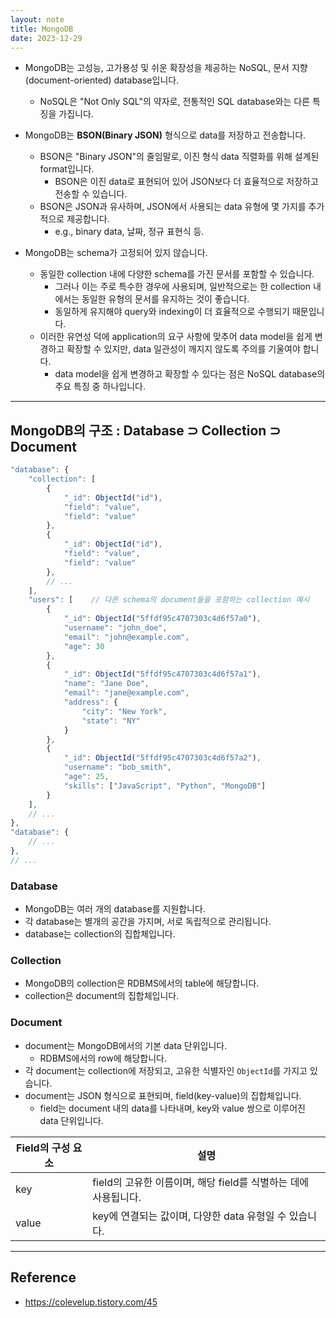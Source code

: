 ```yaml
---
layout: note
title: MongoDB
date: 2023-12-29
---
```





- MongoDB는 고성능, 고가용성 및 쉬운 확장성을 제공하는 NoSQL, 문서 지향(document-oriented) database입니다.
    - NoSQL은 "Not Only SQL"의 약자로, 전통적인 SQL database와는 다른 특징을 가집니다.

- MongoDB는 **BSON(Binary JSON)** 형식으로 data를 저장하고 전송합니다.
    - BSON은 "Binary JSON"의 줄임말로, 이진 형식 data 직렬화를 위해 설계된 format입니다.
        - BSON은 이진 data로 표현되어 있어 JSON보다 더 효율적으로 저장하고 전송할 수 있습니다.
    - BSON은 JSON과 유사하며, JSON에서 사용되는 data 유형에 몇 가지를 추가적으로 제공합니다.
        - e.g., binary data, 날짜, 정규 표현식 등.
    
- MongoDB는 schema가 고정되어 있지 않습니다.
    - 동일한 collection 내에 다양한 schema를 가진 문서를 포함할 수 있습니다.
        - 그러나 이는 주로 특수한 경우에 사용되며, 일반적으로는 한 collection 내에서는 동일한 유형의 문서를 유지하는 것이 좋습니다.
        - 동일하게 유지해야 query와 indexing이 더 효율적으로 수행되기 때문입니다.
    - 이러한 유연성 덕에 application의 요구 사항에 맞추어 data model을 쉽게 변경하고 확장할 수 있지만, data 일관성이 깨지지 않도록 주의를 기울여야 합니다.
        - data model을 쉽게 변경하고 확장할 수 있다는 점은 NoSQL database의 주요 특징 중 하나입니다.




---




## MongoDB의 구조 : Database ⊃ Collection ⊃ Document

```js
"database": {
    "collection": [
        {
            "_id": ObjectId("id"),
            "field": "value",
            "field": "value"
        },
        {
            "_id": ObjectId("id"),
            "field": "value",
            "field": "value"
        },
        // ...
    ],
    "users": [    // 다른 schema의 document들을 포함하는 collection 예시
        {    
            "_id": ObjectId("5ffdf95c4707303c4d6f57a0"),
            "username": "john_doe",
            "email": "john@example.com",
            "age": 30
        },
        {
            "_id": ObjectId("5ffdf95c4707303c4d6f57a1"),
            "name": "Jane Doe",
            "email": "jane@example.com",
            "address": {
                "city": "New York",
                "state": "NY"
            }
        },
        {
            "_id": ObjectId("5ffdf95c4707303c4d6f57a2"),
            "username": "bob_smith",
            "age": 25,
            "skills": ["JavaScript", "Python", "MongoDB"]
        }
    ],
    // ...
},
"database": {
    // ...
},
// ...
```


### Database

- MongoDB는 여러 개의 database를 지원합니다.
- 각 database는 별개의 공간을 가지며, 서로 독립적으로 관리됩니다.
- database는 collection의 집합체입니다.


### Collection

- MongoDB의 collection은 RDBMS에서의 table에 해당합니다.
- collection은 document의 집합체입니다.


### Document

- document는 MongoDB에서의 기본 data 단위입니다.
    - RDBMS에서의 row에 해당합니다.
- 각 document는 collection에 저장되고, 고유한 식별자인 `ObjectId`를 가지고 있습니다.
- document는 JSON 형식으로 표현되며, field(key-value)의 집합체입니다.
    - field는 document 내의 data를 나타내며, key와 value 쌍으로 이루어진 data 단위입니다.

| Field의 구성 요소 | 설명 |
| --- | --- |
| key | field의 고유한 이름이며, 해당 field를 식별하는 데에 사용됩니다. |
| value | key에 연결되는 값이며, 다양한 data 유형일 수 있습니다. |




---




## Reference

- <https://colevelup.tistory.com/45>

